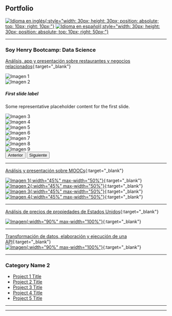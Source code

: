 ## Portfolio
[![Idioma en inglés](images/english.png){:style="width: 30px; height: 30px; position: absolute; top: 10px; right: 10px;"}](/en)
[![Idioma en español](images/espana.png){:style="width: 30px; height: 30px; position: absolute; top: 10px; right: 50px;"}](/)

---

### Soy Henry Bootcamp: Data Science

[Análisis, app y presentación sobre restaurantes y negocios relacionados](https://github.com/naguieta/HenryPF-Google_maps){:target="_blank"}

<div id="carouselExampleDark" class="carousel carousel-dark slide">

  <div class="carousel-inner">
    <div class="carousel-item active">
      <img src="images/app.png" class="d-block w-100" alt="Imagen 1">
      <div class="carousel-caption d-none d-md-block">
        <h5 style="position: absolute; bottom: -50px; left: 50%; transform: translateX(-50%);">First slide label</h5>
        <p style="position: absolute; bottom: -100px; ">Some representative placeholder content for the first slide.</p>
      </div>
    </div>
    <div class="carousel-item">
      <img src="images/graf3.png" class="d-block w-100" alt="Imagen 2">
      <div class="carousel-caption d-none d-md-block">
        <h5>First slide label</h5>
        <p>Some representative placeholder content for the first slide.</p>
      </div>
    </div>
    <div class="carousel-item">
      <img src="images/graf2.png" class="d-block w-100" alt="Imagen 3">
    </div>
    <div class="carousel-item">
      <img src="images/arq.png" class="d-block w-100" alt="Imagen 4">
    </div>
    <div class="carousel-item">
      <img src="images/note.png" class="d-block w-100" alt="Imagen 5">
    </div>
    <div class="carousel-item">
      <img src="images/code.png" class="d-block w-100" alt="Imagen 6">
    </div>
    <div class="carousel-item">
      <img src="images/diagrama.png" class="d-block w-100" alt="Imagen 7">
    </div>
    <div class="carousel-item">
      <img src="images/graf1.png" class="d-block w-100" alt="Imagen 8">
    </div>
    <div class="carousel-item">
      <img src="images/graf4.png" class="d-block w-100" alt="Imagen 9">
    </div>
    <!-- Agrega más elementos .carousel-item según sea necesario -->
  </div>
  <button class="carousel-control-prev" type="button" data-target="#carouselExampleDark" data-slide="prev">
    Anterior
  </button>
  <button class="carousel-control-next" type="button" data-target="#carouselExampleDark" data-slide="next">
    Siguiente
  </button>
</div>


---
[Análisis y presentación sobre MOOCs](https://github.com/naguieta/HenryPI3-MOOCs/tree/main){:target="_blank"}

[![Imagen 1](images/graph1.png){:width="45%" max-width="50%"}](https://github.com/naguieta/HenryPI3-MOOCs/blob/main/Power%20Bi/Presentation.pbix){:target="_blank"} [![Imagen 2](images/wordCloud.png){:width="45%" max-width="50%"}](https://github.com/naguieta/HenryPI3-MOOCs/blob/main/Power%20Bi/WordCloud.pbix){:target="_blank"}
[![Imagen 3](images/graph2.png){:width="45%" max-width="50%"}](https://github.com/naguieta/HenryPI3-MOOCs/blob/main/Power%20Bi/Presentation.pbix){:target="_blank"} [![Imagen 4](images/notebook.png){:width="45%" max-width="50%"}](https://github.com/naguieta/HenryPI3-MOOCs/blob/main/EDA/EDA%20EDX.ipynb){:target="_blank"}

---
[Análisis de precios de propiedades de Estados Unidos](https://github.com/naguieta/HenryPI2-Datathon){:target="_blank"}

[![Imagen](images/analisis.png){:width="90%" max-width="100%"}](https://github.com/naguieta/HenryPI2-Datathon){:target="_blank"}

---
[Transformación de datos, elaboración y ejecución de una API](https://github.com/naguieta/HenryPI1-ETL_API){:target="_blank"}
<br>
[![Imagen](images/FastApi.png){:width="90%" max-width="100%"}](https://github.com/naguieta/HenryPI1-ETL_API){:target="_blank"}

---


### Category Name 2

- [Project 1 Title](http://example.com/)
- [Project 2 Title](http://example.com/)
- [Project 3 Title](http://example.com/)
- [Project 4 Title](http://example.com/)
- [Project 5 Title](http://example.com/)

---




---
